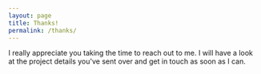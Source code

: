 ```yaml
---
layout: page
title: Thanks!
permalink: /thanks/
---
```


I really appreciate you taking the time to reach out to me. I will have a look at the project details you've sent over and get in touch as soon as I can.